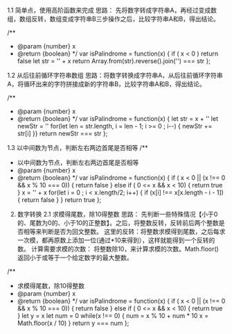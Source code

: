 1.1 简单点，使用高阶函数来完成
思路： 先将数字转成字符串A，再经过变成数组，数组反转，数组变成字符串B三步操作之后，比较字符串A和B，得出结论。

/**
 * @param {number} x
 * @return {boolean}
 */
var isPalindrome = function(x) {
    if ( x < 0 ) return false
    let str = '' + x
    return Array.from(str).reverse().join('') === str
};

1.2 从后往前循环字符串数组
思路：将数字转换成字符串A，从后往前循环字符串A，将循环出来的字符拼接成新的字符串B，比较字符串A和B，得出结论。

/**
 * @param {number} x
 * @return {boolean}
 */
var isPalindrome = function(x) {
    let str = x + ''
    let newStr = ''
    for(let len = str.length, i = len - 1; i >= 0 ; i--) {
        newStr += str[i]
    }}
    return newStr === str
};

1.3 以中间数为节点，判断左右两边首尾是否相等
/**
 * 以中间数为节点，判断左右两边首尾是否相等
 * @param {number} x
 * @return {boolean}
 */
var isPalindrome = function(x) {
    if ( x < 0 || (x !== 0 && x % 10 === 0)) {
        return false
    } else if ( 0 <= x && x < 10) {
        return true
    }
    x = '' + x
    for(let i = 0 ; i < x.length/2; i++) {
        if (x[i] !== x[x.length - i - 1]) {
            return false
        }
    }
    return true
};

2. 数字转换
2.1 求模得尾数，除10得整数
思路： 先判断一些特殊情况【小于0的、尾数为0的、小于10的正整数】。之后，将整数反转，反转前后两个整数是否相等来判断是否为回文整数。
这里的反转：将整数求模得到尾数，之后每求一次模，都再原数上添加一位(通过*10来得到），这样就能得到一个反转的数。
计算需要求模的次数： 将整数除10，来计算求模的次数。Math.floor() 返回小于或等于一个给定数字的最大整数。

/**
 * 求模得尾数，除10得整数
 * @param {number} x
 * @return {boolean}
 */
var isPalindrome = function(x) {
    if ( x < 0 || (x !== 0 && x % 10 === 0)) {
        return false
    } else if ( 0 <= x && x < 10) {
        return true
    }
    let y = x
    let num = 0
    while(x !== 0) {
        num = x % 10 + num * 10
        x = Math.floor(x / 10)
    }
    return y === num
};